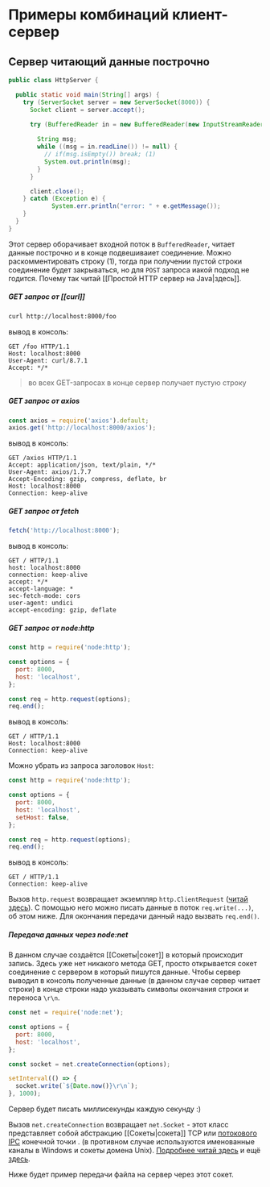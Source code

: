 # Примеры комбинаций клиент-сервер

## Сервер читающий данные построчно

```java
public class HttpServer {

  public static void main(String[] args) {
    try (ServerSocket server = new ServerSocket(8000)) {
      Socket client = server.accept();

      try (BufferedReader in = new BufferedReader(new InputStreamReader(client.getInputStream()))) {
        
        String msg;
        while ((msg = in.readLine()) != null) {
          // if(msg.isEmpty()) break; (1)
          System.out.println(msg);
        }
      }

      client.close();
    } catch (Exception e) {
            System.err.println("error: " + e.getMessage());
    }
  }
}
```

Этот сервер оборачивает входной поток в `BufferedReader`, читает данные построчно и в конце подвешиваиет соединение. Можно раскомментировать строку (1), тогда при получении пустой строки соединение будет закрываться, но для `POST` запроса иакой подход не годится. Почему так читай [[Простой HTTP сервер на Java|здесь]].

##### GET запрос от [[curl]]

```bash
curl http://localhost:8000/foo
```

вывод в консоль:
```
GET /foo HTTP/1.1
Host: localhost:8000
User-Agent: curl/8.7.1
Accept: */*
```

> во всех GET-запросах в конце сервер получает пустую строку

##### GET запрос от axios

```js
const axios = require('axios').default;
axios.get('http://localhost:8000/axios');
```

вывод в консоль:
```
GET /axios HTTP/1.1
Accept: application/json, text/plain, */*
User-Agent: axios/1.7.7
Accept-Encoding: gzip, compress, deflate, br
Host: localhost:8000
Connection: keep-alive
```

##### GET запрос от fetch

```js
fetch('http://localhost:8000');
```

вывод в консоль:
```
GET / HTTP/1.1
host: localhost:8000
connection: keep-alive
accept: */*
accept-language: *
sec-fetch-mode: cors
user-agent: undici
accept-encoding: gzip, deflate
```

##### GET запрос от node:http

```js
const http = require('node:http');

const options = {
  port: 8000,
  host: 'localhost',
};

const req = http.request(options);
req.end();
```

вывод в консоль:
```
GET / HTTP/1.1
Host: localhost:8000
Connection: keep-alive
```

Можно убрать из запроса заголовок `Host`:

```js
const http = require('node:http');

const options = {
  port: 8000,
  host: 'localhost',
  setHost: false,
};

const req = http.request(options);
req.end();
```

вывод в консоль:
```
GET / HTTP/1.1
Connection: keep-alive
```

Вызов `http.request` возвращает экземпляр `http.ClientRequest` ([читай здесь](https://nodejs.org/docs/latest/api/http.html#class-httpclientrequest)). С помощью него можно писать данные в поток `req.write(...)`, об этом ниже. Для окончания передачи данный надо вызвать `req.end()`.


##### Передача данных через node:net

В данном случае создаётся [[Сокеты|сокет]] в который происходит запись. Здесь уже нет никакого метода GET, просто открывается сокет соединение с сервером в который пишутся данные. Чтобы сервер выводил в консоль полученные данные (в данном случае сервер читает строки) в конце строки надо указывать символы окончания строки и переноса `\r\n`.

```js
const net = require('node:net');

const options = {
  port: 8000,
  host: 'localhost',
};

const socket = net.createConnection(options);

setInterval(() => {
  socket.write(`${Date.now()}\r\n`);
}, 1000);
```

Сервер будет писать миллисекунды каждую секунду :)

Вызов `net.createConnection` возвращает `net.Socket` - этот класс представляет собой абстракцию [[Сокеты|сокета]] TCP или [потокового IPC](https://nodejs.org/docs/latest/api/net.html#ipc-support) конечной точки . (в противном случае используются именованные каналы в Windows и сокеты домена Unix).  [Подробнее читай здесь](https://nodejs.org/docs/latest/api/net.html#netcreateconnectionoptions-connectlistener) и ещё [здесь](https://nodejs.org/docs/latest/api/net.html#class-netsocket).

Ниже будет пример передачи файла на сервер через этот сокет.


